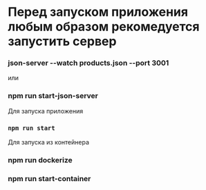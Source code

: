 # Перед запуском приложения любым образом рекомедуется запустить сервер

### json-server --watch products.json --port 3001
или
### npm run start-json-server

Для запуска приложения

### `npm run start`


Для запуска из контейнера

### npm run dockerize
### npm run start-container
